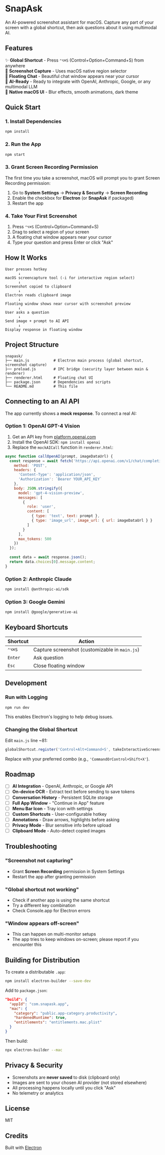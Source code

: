 # SnapAsk

An AI-powered screenshot assistant for macOS. Capture any part of your screen with a global shortcut, then ask questions about it using multimodal AI.

## Features

✨ **Global Shortcut** - Press `⌃⌥⌘S` (Control+Option+Command+S) from anywhere  
📸 **Screenshot Capture** - Uses macOS native region selector  
💬 **Floating Chat** - Beautiful chat window appears near your cursor  
🤖 **AI-Ready** - Ready to integrate with OpenAI, Anthropic, Google, or any multimodal LLM  
🎨 **Native macOS UI** - Blur effects, smooth animations, dark theme  

## Quick Start

### 1. Install Dependencies

```bash
npm install
```

### 2. Run the App

```bash
npm start
```

### 3. Grant Screen Recording Permission

The first time you take a screenshot, macOS will prompt you to grant Screen Recording permission:

1. Go to **System Settings** → **Privacy & Security** → **Screen Recording**
2. Enable the checkbox for **Electron** (or **SnapAsk** if packaged)
3. Restart the app

### 4. Take Your First Screenshot

1. Press `⌃⌥⌘S` (Control+Option+Command+S)
2. Drag to select a region of your screen
3. A floating chat window appears near your cursor
4. Type your question and press Enter or click "Ask"

## How It Works

```
User presses hotkey
      ↓
macOS screencapture tool (-i for interactive region select)
      ↓
Screenshot copied to clipboard
      ↓
Electron reads clipboard image
      ↓
Floating window shows near cursor with screenshot preview
      ↓
User asks a question
      ↓
Send image + prompt to AI API
      ↓
Display response in floating window
```

## Project Structure

```
snapask/
├── main.js           # Electron main process (global shortcut, screenshot capture)
├── preload.js        # IPC bridge (security layer between main & renderer)
├── renderer.html     # Floating chat UI
├── package.json      # Dependencies and scripts
└── README.md         # This file
```

## Connecting to an AI API

The app currently shows a **mock response**. To connect a real AI:

### Option 1: OpenAI GPT-4 Vision

1. Get an API key from [platform.openai.com](https://platform.openai.com)
2. Install the OpenAI SDK: `npm install openai`
3. Replace the `mockAICall` function in `renderer.html`:

```javascript
async function callOpenAI(prompt, imageDataUrl) {
  const response = await fetch('https://api.openai.com/v1/chat/completions', {
    method: 'POST',
    headers: {
      'Content-Type': 'application/json',
      'Authorization': `Bearer YOUR_API_KEY`
    },
    body: JSON.stringify({
      model: 'gpt-4-vision-preview',
      messages: [
        {
          role: 'user',
          content: [
            { type: 'text', text: prompt },
            { type: 'image_url', image_url: { url: imageDataUrl } }
          ]
        }
      ],
      max_tokens: 500
    })
  });
  
  const data = await response.json();
  return data.choices[0].message.content;
}
```

### Option 2: Anthropic Claude

```bash
npm install @anthropic-ai/sdk
```

### Option 3: Google Gemini

```bash
npm install @google/generative-ai
```

## Keyboard Shortcuts

| Shortcut | Action |
|----------|--------|
| `⌃⌥⌘S` | Capture screenshot (customizable in `main.js`) |
| `Enter` | Ask question |
| `Esc` | Close floating window |

## Development

### Run with Logging

```bash
npm run dev
```

This enables Electron's logging to help debug issues.

### Changing the Global Shortcut

Edit `main.js` line ~81:

```javascript
globalShortcut.register('Control+Alt+Command+S', takeInteractiveScreenshot);
```

Replace with your preferred combo (e.g., `'CommandOrControl+Shift+X'`).

## Roadmap

- [ ] **AI Integration** - OpenAI, Anthropic, or Google API
- [ ] **On-device OCR** - Extract text before sending to save tokens
- [ ] **Conversation History** - Persistent SQLite storage
- [ ] **Full App Window** - "Continue in App" feature
- [ ] **Menu Bar Icon** - Tray icon with settings
- [ ] **Custom Shortcuts** - User-configurable hotkey
- [ ] **Annotations** - Draw arrows, highlights before asking
- [ ] **Privacy Mode** - Blur sensitive info before upload
- [ ] **Clipboard Mode** - Auto-detect copied images

## Troubleshooting

### "Screenshot not capturing"
- Grant **Screen Recording** permission in System Settings
- Restart the app after granting permission

### "Global shortcut not working"
- Check if another app is using the same shortcut
- Try a different key combination
- Check Console.app for Electron errors

### "Window appears off-screen"
- This can happen on multi-monitor setups
- The app tries to keep windows on-screen; please report if you encounter this

## Building for Distribution

To create a distributable `.app`:

```bash
npm install electron-builder --save-dev
```

Add to `package.json`:

```json
"build": {
  "appId": "com.snapask.app",
  "mac": {
    "category": "public.app-category.productivity",
    "hardenedRuntime": true,
    "entitlements": "entitlements.mac.plist"
  }
}
```

Then build:

```bash
npx electron-builder --mac
```

## Privacy & Security

- Screenshots are **never saved** to disk (clipboard only)
- Images are sent to your chosen AI provider (not stored elsewhere)
- All processing happens locally until you click "Ask"
- No telemetry or analytics

## License

MIT

## Credits

Built with [Electron](https://www.electronjs.org/)
